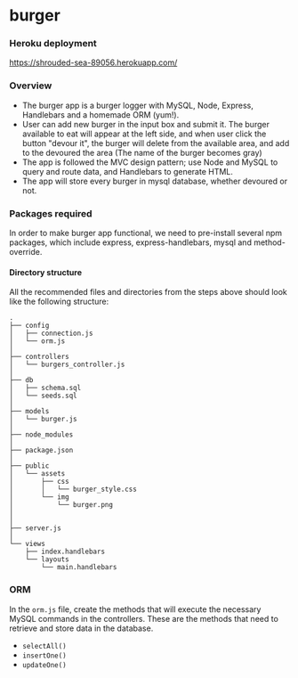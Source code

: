 # burger

### Heroku deployment
https://shrouded-sea-89056.herokuapp.com/

### Overview
* The burger app is a burger logger with MySQL, Node, Express, Handlebars and a homemade ORM (yum!). 
* User can add new burger in the input box and submit it. The burger available to eat will appear at the left side, and when user click the button "devour it", the burger will delete from the available area, and add to the devoured the area (The name of the burger becomes gray)
* The app is followed the MVC design pattern; use Node and MySQL to query and route data, and Handlebars to generate HTML.
* The app will store every burger in mysql database, whether devoured or not.

### Packages required
In order to make burger app functional, we need to pre-install several npm packages, which include express, express-handlebars, mysql and method-override.

#### Directory structure

All the recommended files and directories from the steps above should look like the following structure:

```
.
├── config
│   ├── connection.js
│   └── orm.js
│ 
├── controllers
│   └── burgers_controller.js
│
├── db
│   ├── schema.sql
│   └── seeds.sql
│
├── models
│   └── burger.js
│ 
├── node_modules
│ 
├── package.json
│
├── public
│   └── assets
│       ├── css
│       │   └── burger_style.css
│       └── img
│           └── burger.png
│   
│
├── server.js
│
└── views
    ├── index.handlebars
    └── layouts
        └── main.handlebars
```

### ORM
In the `orm.js` file, create the methods that will execute the necessary MySQL commands in the controllers. These are the methods that need to retrieve and store data in the database.

* `selectAll()`
* `insertOne()`
* `updateOne()`


